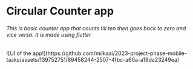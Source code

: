 <h1>Circular Counter app</h1>
<h6>This is basic counter app that counts till ten then goes back to zero and vice versa. It is made using flutter</h6>
![UI of the app!](https://github.com/milkaai/2023-project-phase-mobile-tasks/assets/139752751/89458244-2507-4fbc-a60a-a19da23249ea)

